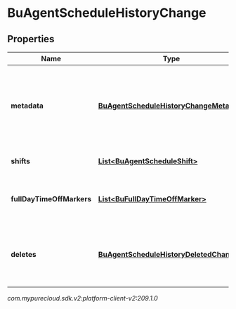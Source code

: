 # BuAgentScheduleHistoryChange


## Properties

| Name | Type | Description | Notes |
| ------------ | ------------- | ------------- | ------------- |
| **metadata** | [**BuAgentScheduleHistoryChangeMetadata**](BuAgentScheduleHistoryChangeMetadata) | The metadata of the change, including who and when the change was made |  [optional] |
| **shifts** | [**List&lt;BuAgentScheduleShift&gt;**](BuAgentScheduleShift) | The list of changed shifts |  [optional] |
| **fullDayTimeOffMarkers** | [**List&lt;BuFullDayTimeOffMarker&gt;**](BuFullDayTimeOffMarker) | The list of changed full day time off markers |  [optional] |
| **deletes** | [**BuAgentScheduleHistoryDeletedChange**](BuAgentScheduleHistoryDeletedChange) | The deleted shifts, full day time off markers, or the entire agent schedule |  [optional] |




_com.mypurecloud.sdk.v2:platform-client-v2:209.1.0_

